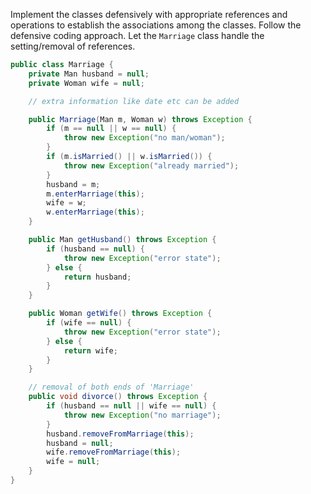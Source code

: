 <panel header="{{ icon_Q_A }} Implement `Marriage`">
<question has-input="true">

Implement the classes defensively with appropriate references and operations to establish the associations among the classes. Follow the defensive coding approach. Let the `Marriage` class handle the setting/removal of references.

<pic src="{{baseUrl}}/errorHandling/defensiveProgramming/compulsoryAssociations/images/manMarriageWoman.jpg" height="55" />
<p/>

<div slot="answer">

```java
public class Marriage {
    private Man husband = null;
    private Woman wife = null;

    // extra information like date etc can be added

    public Marriage(Man m, Woman w) throws Exception {
        if (m == null || w == null) {
            throw new Exception("no man/woman");
        }
        if (m.isMarried() || w.isMarried()) {
            throw new Exception("already married");
        }
        husband = m;
        m.enterMarriage(this);
        wife = w;
        w.enterMarriage(this);
    }

    public Man getHusband() throws Exception {
        if (husband == null) {
            throw new Exception("error state");
        } else {
            return husband;
        }
    }

    public Woman getWife() throws Exception {
        if (wife == null) {
            throw new Exception("error state");
        } else {
            return wife;
        }
    }

    // removal of both ends of 'Marriage'
    public void divorce() throws Exception {
        if (husband == null || wife == null) {
            throw new Exception("no marriage");
        }
        husband.removeFromMarriage(this);
        husband = null;
        wife.removeFromMarriage(this);
        wife = null;
    }
}
```

</div>
</question>
</panel>
